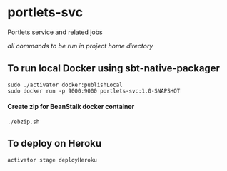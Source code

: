 # portlets-svc  

Portlets service and related jobs  


*all commands to be run in project home directory*

## To run local Docker using sbt-native-packager  

	sudo ./activator docker:publishLocal  
	sudo docker run -p 9000:9000 portlets-svc:1.0-SNAPSHOT  

#### Create zip for BeanStalk docker container  

	./ebzip.sh  

## To deploy on Heroku  

	activator stage deployHeroku  

